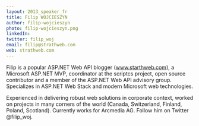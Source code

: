 ```yaml
---
layout: 2013_speaker_fr
title: Filip WOJCIESZYN
author: filip-wojcieszyn
photo: filip-wojcieszyn.png
linkedIn: 
twitter: filip_woj
email: filip@strathweb.com
web: strathweb.com
---
```


Filip is a popular ASP.NET Web API blogger (www.starthweb.com), a Microsoft ASP.NET MVP, coordinator at the scriptcs project, open source contributor and a member of the ASP.NET Web API advisory group. Specializes in ASP.NET Web Stack and modern Microsoft web technologies. 

Experienced in delivering robust web solutions in corporate context, worked on projects in many corners of the world (Canada, Switzerland, Finland, Poland, Scotland). Currently works for Arcmedia AG. Follow him on Twitter @filip_woj.
